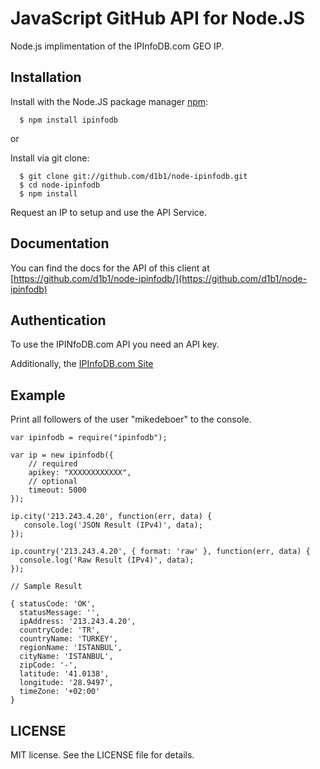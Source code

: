 # JavaScript GitHub API for Node.JS

Node.js implimentation of the IPInfoDB.com GEO IP. 

## Installation

  Install with the Node.JS package manager [npm](http://npmjs.org/):

      $ npm install ipinfodb

or

  Install via git clone:

      $ git clone git://github.com/d1b1/node-ipinfodb.git
      $ cd node-ipinfodb
      $ npm install

Request an IP to setup and use the API Service.

## Documentation

You can find the docs for the API of this client at [https://github.com/d1b1/node-ipinfodb/](https://github.com/d1b1/node-ipinfodb)

## Authentication

To use the IPINfoDB.com API you need an API key. 

Additionally, the [IPInfoDB.com Site](http://www.ipinfodb.com/)


## Example

Print all followers of the user "mikedeboer" to the console.

    var ipinfodb = require("ipinfodb");

    var ip = new ipinfodb({
        // required
        apikey: "XXXXXXXXXXXX",
        // optional
        timeout: 5000
    });

    ip.city('213.243.4.20', function(err, data) {
       console.log('JSON Result (IPv4)', data);
    });

    ip.country('213.243.4.20', { format: 'raw' }, function(err, data) {
      console.log('Raw Result (IPv4)', data);
    });

    // Sample Result
    
    { statusCode: 'OK',
      statusMessage: '',
      ipAddress: '213.243.4.20',
      countryCode: 'TR',
      countryName: 'TURKEY',
      regionName: 'ISTANBUL',
      cityName: 'ISTANBUL',
      zipCode: '-',
      latitude: '41.0138',
      longitude: '28.9497',
      timeZone: '+02:00' 
    }


## LICENSE

MIT license. See the LICENSE file for details.